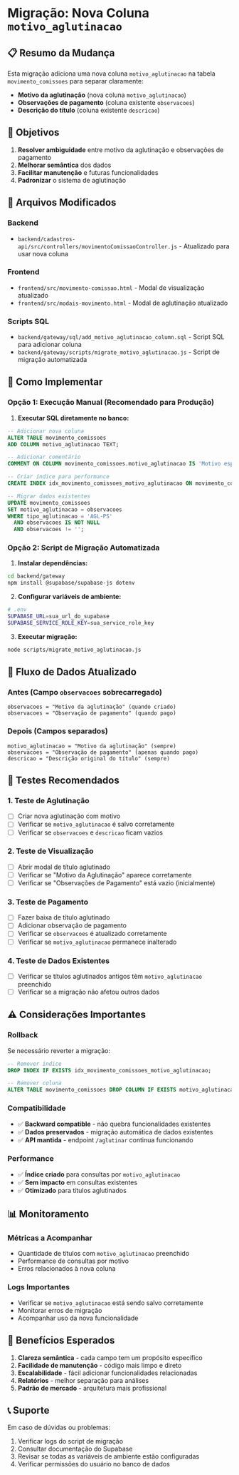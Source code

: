 # Migração: Nova Coluna `motivo_aglutinacao`

## 📋 Resumo da Mudança

Esta migração adiciona uma nova coluna `motivo_aglutinacao` na tabela `movimento_comissoes` para separar claramente:
- **Motivo da aglutinação** (nova coluna `motivo_aglutinacao`)
- **Observações de pagamento** (coluna existente `observacoes`)
- **Descrição do título** (coluna existente `descricao`)

## 🎯 Objetivos

1. **Resolver ambiguidade** entre motivo da aglutinação e observações de pagamento
2. **Melhorar semântica** dos dados
3. **Facilitar manutenção** e futuras funcionalidades
4. **Padronizar** o sistema de aglutinação

## 📁 Arquivos Modificados

### Backend
- `backend/cadastros-api/src/controllers/movimentoComissaoController.js` - Atualizado para usar nova coluna

### Frontend
- `frontend/src/movimento-comissao.html` - Modal de visualização atualizado
- `frontend/src/modais-movimento.html` - Modal de aglutinação atualizado

### Scripts SQL
- `backend/gateway/sql/add_motivo_aglutinacao_column.sql` - Script SQL para adicionar coluna
- `backend/gateway/scripts/migrate_motivo_aglutinacao.js` - Script de migração automatizada

## 🚀 Como Implementar

### Opção 1: Execução Manual (Recomendado para Produção)

1. **Executar SQL diretamente no banco:**
```sql
-- Adicionar nova coluna
ALTER TABLE movimento_comissoes 
ADD COLUMN motivo_aglutinacao TEXT;

-- Adicionar comentário
COMMENT ON COLUMN movimento_comissoes.motivo_aglutinacao IS 'Motivo específico da aglutinação de títulos - separado das observações de pagamento';

-- Criar índice para performance
CREATE INDEX idx_movimento_comissoes_motivo_aglutinacao ON movimento_comissoes(motivo_aglutinacao);

-- Migrar dados existentes
UPDATE movimento_comissoes 
SET motivo_aglutinacao = observacoes 
WHERE tipo_aglutinacao = 'AGL-PS' 
  AND observacoes IS NOT NULL 
  AND observacoes != '';
```

### Opção 2: Script de Migração Automatizada

1. **Instalar dependências:**
```bash
cd backend/gateway
npm install @supabase/supabase-js dotenv
```

2. **Configurar variáveis de ambiente:**
```bash
# .env
SUPABASE_URL=sua_url_do_supabase
SUPABASE_SERVICE_ROLE_KEY=sua_service_role_key
```

3. **Executar migração:**
```bash
node scripts/migrate_motivo_aglutinacao.js
```

## 🔄 Fluxo de Dados Atualizado

### Antes (Campo `observacoes` sobrecarregado)
```
observacoes = "Motivo da aglutinação" (quando criado)
observacoes = "Observação de pagamento" (quando pago)
```

### Depois (Campos separados)
```
motivo_aglutinacao = "Motivo da aglutinação" (sempre)
observacoes = "Observação de pagamento" (apenas quando pago)
descricao = "Descrição original do título" (sempre)
```

## 🧪 Testes Recomendados

### 1. Teste de Aglutinação
- [ ] Criar nova aglutinação com motivo
- [ ] Verificar se `motivo_aglutinacao` é salvo corretamente
- [ ] Verificar se `observacoes` e `descricao` ficam vazios

### 2. Teste de Visualização
- [ ] Abrir modal de título aglutinado
- [ ] Verificar se "Motivo da Aglutinação" aparece corretamente
- [ ] Verificar se "Observações de Pagamento" está vazio (inicialmente)

### 3. Teste de Pagamento
- [ ] Fazer baixa de título aglutinado
- [ ] Adicionar observação de pagamento
- [ ] Verificar se `observacoes` é atualizado corretamente
- [ ] Verificar se `motivo_aglutinacao` permanece inalterado

### 4. Teste de Dados Existentes
- [ ] Verificar se títulos aglutinados antigos têm `motivo_aglutinacao` preenchido
- [ ] Verificar se a migração não afetou outros dados

## ⚠️ Considerações Importantes

### Rollback
Se necessário reverter a migração:
```sql
-- Remover índice
DROP INDEX IF EXISTS idx_movimento_comissoes_motivo_aglutinacao;

-- Remover coluna
ALTER TABLE movimento_comissoes DROP COLUMN IF EXISTS motivo_aglutinacao;
```

### Compatibilidade
- ✅ **Backward compatible** - não quebra funcionalidades existentes
- ✅ **Dados preservados** - migração automática de dados existentes
- ✅ **API mantida** - endpoint `/aglutinar` continua funcionando

### Performance
- ✅ **Índice criado** para consultas por `motivo_aglutinacao`
- ✅ **Sem impacto** em consultas existentes
- ✅ **Otimizado** para títulos aglutinados

## 📊 Monitoramento

### Métricas a Acompanhar
- Quantidade de títulos com `motivo_aglutinacao` preenchido
- Performance de consultas por motivo
- Erros relacionados à nova coluna

### Logs Importantes
- Verificar se `motivo_aglutinacao` está sendo salvo corretamente
- Monitorar erros de migração
- Acompanhar uso da nova funcionalidade

## 🎉 Benefícios Esperados

1. **Clareza semântica** - cada campo tem um propósito específico
2. **Facilidade de manutenção** - código mais limpo e direto
3. **Escalabilidade** - fácil adicionar funcionalidades relacionadas
4. **Relatórios** - melhor separação para análises
5. **Padrão de mercado** - arquitetura mais profissional

## 📞 Suporte

Em caso de dúvidas ou problemas:
1. Verificar logs do script de migração
2. Consultar documentação do Supabase
3. Revisar se todas as variáveis de ambiente estão configuradas
4. Verificar permissões do usuário no banco de dados
